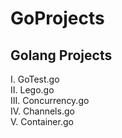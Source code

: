 # GoProjects
## Golang Projects 

I.  GoTest.go <br>
II. Lego.go <br>
III. Concurrency.go <br>
IV. Channels.go <br> 
V. Container.go 
